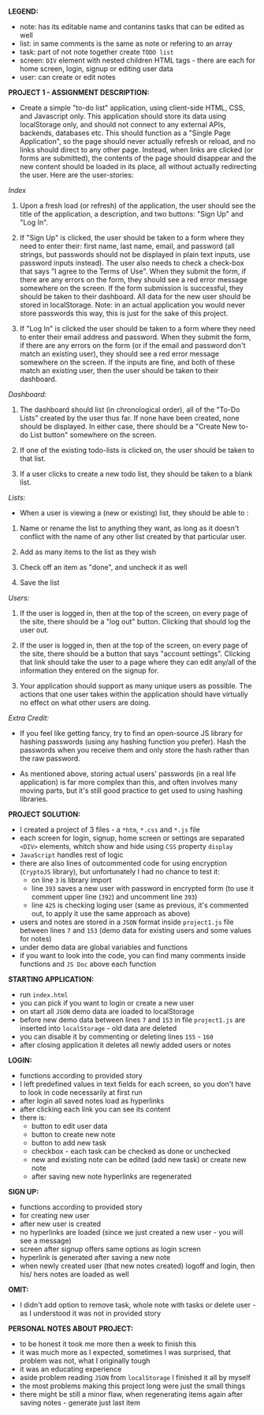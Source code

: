 
**LEGEND:**
* note: has its editable name and contanins tasks that can be edited as well
* list: in same comments is the same as note or refering to an array
* task: part of not note together create `TODO list`
* screen: `DIV` element with nested children HTML tags - there are each for home screen, login, signup or editing user data
* user: can create or edit notes


**PROJECT 1 - ASSIGNMENT DESCRIPTION:**
 
- Create a simple "to-do list" application, using client-side HTML, CSS, and Javascript only. This application should store its data using localStorage only, and should not connect to any external APIs, backends, databases etc. This should function as a "Single Page Application", so the page should never actually refresh or reload, and no links should direct to any other page. Instead, when links are clicked (or forms are submitted), the contents of the page should disappear and the new content should be loaded in its place, all without actually redirecting the user. Here are the user-stories:


*Index*

1. Upon a fresh load (or refresh) of the application, the user should see the title of the application, a description, and two buttons: "Sign Up" and "Log In".

2. If "Sign Up" is clicked, the user should be taken to a form where they need to enter their: first name, last name, email, and password (all strings, but passwords should not be displayed in plain text inputs, use password inputs instead). The user also needs to check a check-box that says "I agree to the Terms of Use".  When they submit the form, if there are any errors on the form, they should see a red error message somewhere on the screen. If the form submission is successful, they should be taken to their dashboard. All data for the new user should be stored in localStorage. Note: in an actual application you would never store passwords this way, this is just for the sake of this project.

3. If "Log In" is clicked the user should be taken to a form where they need to enter their email address and password. When they submit the form, if there are any errors on the form (or if the email and password don't match an existing user), they should see a red error message somewhere on the screen. If the inputs are fine, and both of these match an existing user, then the user should be taken to their dashboard.

*Dashboard:*

1. The dashboard should list (in chronological order), all of the "To-Do Lists" created by the user thus far. If none have been created, none should be displayed. In either case, there should be a "Create New to-do List button" somewhere on the screen.

2. If one of the existing todo-lists is clicked on, the user should be taken to that list.

3. If a user clicks to create a new todo list, they should be taken to a blank list.

*Lists:*

- When a user is viewing a (new or existing) list, they should be able to :

1. Name or rename the list to anything they want, as long as it doesn't conflict with the name of any other list created by that particular user.

2.  Add as many items to the list as they wish

3. Check off an item as "done", and uncheck it as well

4. Save the list

*Users:*

1. If the user is logged in, then at the top of the screen, on every page of the site, there should be a "log out" button. Clicking that should log the user out.

2. If the user is logged in, then at the top of the screen, on every page of the site, there should be a button that says "account settings". Clicking that link should take the user to a page where they can edit any/all of the information they entered on the signup for.

3. Your application should support as many unique users as possible. The actions that one user takes within the application should have virtually no effect on what other users are doing.

*Extra Credit:*

- If you feel like getting fancy, try to find an open-source JS library for hashing passwords (using any hashing function you prefer). Hash the passwords when you receive them and only store the hash rather than the raw password.

- As mentioned above, storing actual users' passwords (in a real life application) is far more complex than this, and often involves many moving parts, but it's still good practice to get used to using hashing libraries.


**PROJECT SOLUTION:**
- I created a project of 3 files - a `*htm`, `*.css` and `*.js` file
- each screen for login, signup, home screen or settings are separated `<DIV>` elements, whitch show and hide using `CSS` property `display`
- `JavaScript` handles rest of logic
- there are also lines of outcommented code for using encryption (`CryptoJS` library), but unfortunately I had no chance to test it:
  * on line `3` is library import
  * line `393` saves a new user with password in encrypted form (to use it comment upper line (`392`) and uncomment line `393`)
  * line `425` is checking loging user (same as previous, it's commented out, to apply it use the same approach as above)
- users and notes are stored in a `JSON` format inside `project1.js` file between lines `7` and `153`  (demo data for existing users and some values for notes)
- under demo data are global variables and functions
- if you want to look into the code, you can find many comments inside functions and `JS Doc` above each function


**STARTING APPLICATION:**
- run `index.html`
- you can pick if you want to login or create a new user
- on start all `JSON` demo data are loaded to localStorage
- before new demo data between lines `7` and `153` in file `project1.js` are inserted into `localStorage` - old data are deleted
- you can disable it by commenting or deleting lines `155` - `160`
- after closing application it deletes all newly added users or notes


**LOGIN:**
- functions according to provided story
- I left predefined values in text fields for each screen, so you don't have to look in code necessarily at first run
- after login all saved notes load as hyperlinks 
- after clicking each link you can see its content
- there is:
  * button to edit user data
  * button to create new note
  * button to add new task
  * checkbox - each task can be checked as done or unchecked
  * new and existing note can be edited (add new task) or create new note
  * after saving new note hyperlinks are regenerated

**SIGN UP:**
- functions according to provided story
- for creating new user
- after new user is created
- no hyperlinks are loaded (since we just created a new user - you will see a message)
- screen after signup offers same options as login screen
- hyperlink is generated after saving a new note
- when newly created user (that new notes created) logoff and login, then his/ hers notes are loaded as well


**OMIT:**
- I didn't add option to remove task, whole note with tasks or delete user - as I understood it was not in provided story


**PERSONAL NOTES ABOUT PROJECT:**
- to be honest it took me more then a week to finish this
- it was much more as I expected, sometimes I was surprised, that problem was not, what I originally tough
- it was an educating experience
- aside problem reading `JSON` from `localStorage` I finished it all by myself
- the most problems making this project long were just the small things
- there might be still a minor flaw, when regenerating items again after saving notes - generate just last item